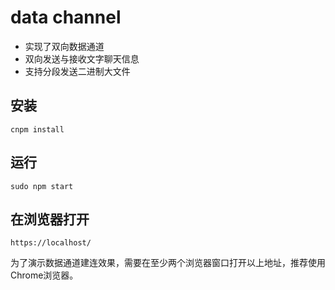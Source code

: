 # data channel
* 实现了双向数据通道
* 双向发送与接收文字聊天信息
* 支持分段发送二进制大文件

## 安装
```
cnpm install
```

## 运行

```
sudo npm start
```

## 在浏览器打开
```
https://localhost/
```
为了演示数据通道建连效果，需要在至少两个浏览器窗口打开以上地址，推荐使用Chrome浏览器。
